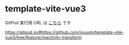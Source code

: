 # template-vite-vue3

GitPod 実行用 URL は [こちら](https://gitpod.io/#https://github.com/jiyuujin/template-vite-vue3/tree/feature/reactivity-transform) です

https://gitpod.io/#https://github.com/jiyuujin/template-vite-vue3/tree/feature/reactivity-transform
